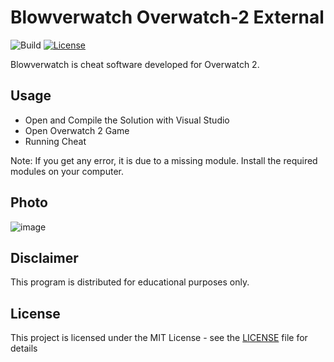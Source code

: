 # Blowverwatch Overwatch-2 External


![Build](https://img.shields.io/github/actions/workflow/status/xwmx/nb/tests.yml?branch=master)
[![License](http://img.shields.io/:license-mit-blue.svg?style=flat-square)](/LICENSE)

 Blowverwatch is cheat software developed for Overwatch 2.

## Usage 

- Open and Compile the Solution with Visual Studio
- Open Overwatch 2 Game
- Running Cheat

Note: If you get any error, it is due to a missing module. Install the required modules on your computer.

## Photo

![image](https://github.com/unknown144p/blover/assets/93508554/30d7b5d2-79e3-42a8-877d-d2264481a70c)

## Disclaimer

This program is distributed for educational purposes only.

## License

This project is licensed under the MIT License - see the [LICENSE](/LICENSE) file for details